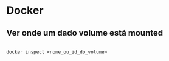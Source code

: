 # Docker


## Ver onde um dado volume está mounted

```` 

docker inspect <nome_ou_id_do_volume>

```` 
